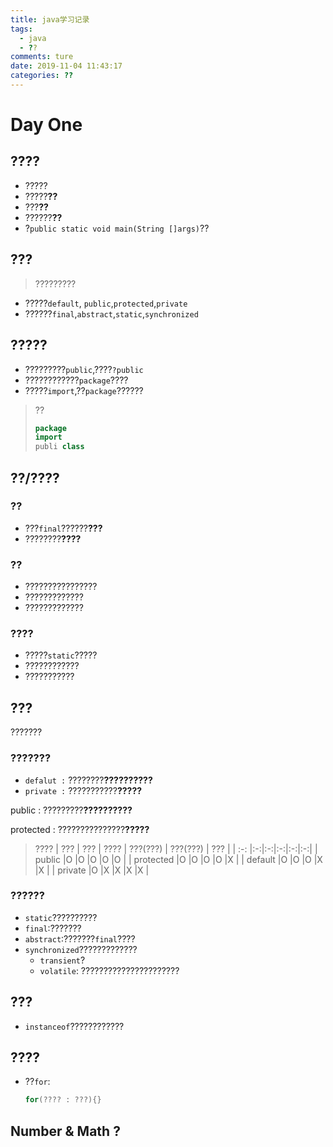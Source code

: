 ```yaml
---
title: java学习记录
tags:
  - java
  - ??
comments: ture
date: 2019-11-04 11:43:17
categories: ??
---
```


# Day One

## ????

- ?????
- ?????**??**
- ???**??**
- ??????**??**
- ?`public static void main(String []args)`??

## ???
> ?????????

- ?????`default`, `public`,`protected`,`private`
- ??????`final`,`abstract`,`static`,`synchronized`
  
## ?????
- ?????????`public`,????`?public`
- ????????????`package`????
- ?????`import`,??`package`??????
> ??
> ```java
> package
> import  
> publi class
> ```

## ??/????

### ??
- ???`final`??????**???**
- ????????**????**
  

### ??
- ????????????????
- ?????????????
- ?????????????
  
### ????
- ?????`static`?????
- ????????????
- ???????????

## ???
???????

### ???????
- `defalut :` ????????**??????????**
- `private :` ???????????**?????**

public : ?????????**??????????**

protected : ???????????????**?????**

> ????
> | ??? | ??? | ???? | ???(???) | ???(???) |	??? |
> |   :-:     |:-:|:-:|:-:|:-:|:-:|
> | public    |O  |O  |O  |O  |O  |
> | protected |O  |O  |O  |O  |X  |
> | default   |O  |O  |O  |X  |X  |
> | private   |O  |X  |X  |X  |X  |

### ??????
- `static`??????????
- `final`:???????
- `abstract`:???????`final`????
- `synchronized`?????????????
  - `transient`?
  - `volatile`: ??????????????????????
  

## ???
- `instanceof`????????????

## ????

- ??`for`: 
  ```java
  for(???? : ???){}
  ```

## Number & Math ?